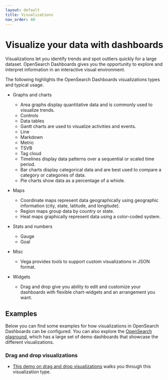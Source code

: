 ```yaml
---
layout: default
title: Visualizations
nav_order: 40
---
```


# Visualize your data with dashboards

Visualizations let you identify trends and spot outliers quickly for a large dataset. OpenSearch Dashboards gives you the opportunity to explore and interpret information in an interactive visual environment.  

The following highlights the OpenSearch Dashboards visualizations types and typical usage.

-   Graphs and charts
    - Area graphs display quantitative data and is commonly used to visualize trends.  
    - Controls
    - Data tables
    - Gantt charts are used to visualize activities and events. 
    - Line
    - Markdown
    - Metric
    - TSVB
    - Tag cloud
    - Timelines display data patterns over a sequential or scaled time period. 
    - Bar charts display categorical data and are best used to compare a category or categories of data.
    - Pie charts show data as a percentage of a whiole.

-   Maps
    - Coordinate maps represent data geographically using geographic information (city, state, latitude, and longitude). 
    - Region maps group data by country or state.
    - Heat maps graphically represent data using a color-coded system.

-   Stats and numbers
    -   Gauge
    -   Goal

-   Misc
    -   Vega provides tools to support custom visualizations in JSON format. 

-   Widgets
    -   Drag and drop give you ability to edit and customize your dashboards with flexible chart-widgets and an arrangement you want.

## Examples

Below you can find some examples for how visualizations in OpenSearch Dashboards can be configured. You can also explore the [OpenSearch plaground](https://playground.opensearch.org/app/home), which has a large set of demo dashboards that showcase the different visualizations.




### Drag and drop visualizations
-   [This demo on drag and drop visualizations](https://www.youtube.com/watch?v=SjpaSpcnrJM&t=1007s) walks you through this visualization type.